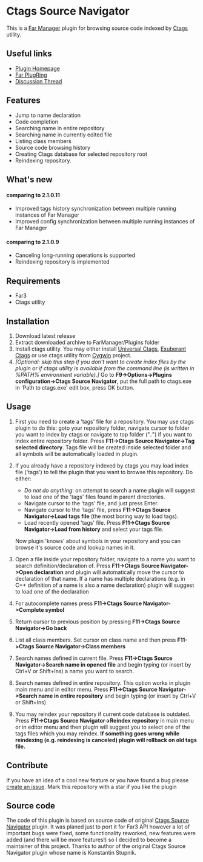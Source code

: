 # Ctags Source Navigator
This is a [Far Manager](https://www.farmanager.com/) plugin for browsing source code indexed by [Ctags](https://en.wikipedia.org/wiki/Ctags) utility.
## Useful links
+ [Plugin Homepage](https://github.com/EugeneManushkin/CtagsSourceNavigator)
+ [Far PlugRing](https://plugring.farmanager.com/plugin.php?pid=478)
+ [Discussion Thread](https://forum.farmanager.com/viewtopic.php?f=5&t=6394)
## Features
+ Jump to name declaration
+ Code completion
+ Searching name in entire repository
+ Searching name in currently edited file
+ Listing class members
+ Source code browsing history
+ Creating Ctags database for selected repository root
+ Reindexing repository.
## What's new 
#### comparing to 2.1.0.11
+ Improved tags history synchronization between multiple running instances of Far Manager
+ Improved config synchronization between multiple running instances of Far Manager
#### comparing to 2.1.0.9
+ Canceling long-running operations is supported
+ Reindexing repository is implemented
## Requirements
+ Far3
+ Ctags utility
## Installation
1. Download latest release
2. Extract downloaded archive to FarManager/Plugins folder
3. Install ctags utility. You may either install [Universal Ctags](https://ctags.io/), [Exuberant Ctags](http://ctags.sourceforge.net/) or use ctags utility from [Cygwin](http://www.cygwin.com/) project.
4. *[Optional: skip this step if you don't want to create index files by the plugin or if ctags utility is available from the command line (is written in %PATH% environment variable).]*
   Go to **F9->Options->Plugins configuration->Ctags Source Navigator**, put the full path to ctags.exe in 'Path to ctags.exe' edit box, press OK button.
## Usage
1. First you need to create a 'tags' file for a repository. You may use ctags plugin to do this: goto your repository folder, navigate cursor to folder you want to index by ctags or navigate to top folder ("..") if you want to index entire repository folder. Press **F11->Ctags Source Navigator->Tag selected directory**. Tags file will be created inside selected folder and all symbols will be automatically loaded in plugin.
2. If you already have a repository indexed by ctags you may load index file ('tags') to tell the plugin that you want to browse this repository. Do either:
    * *Do not do anything*: on attempt to search a name plugin will suggest to load one of the 'tags' files found in parent directories.
    * Navigate cursor to the 'tags' file, and just press Enter.
    * Navigate cursor to the 'tags' file, press **F11->Ctags Source Navigator->Load tags file** (the most boring way to load tags).
    * Load recently opened 'tags' file. Press **F11->Ctags Source Navigator->Load from history** and select your tags file.

   Now plugin 'knows' about symbols in your repository and you can browse it's source code and lookup names in it.
3. Open a file inside your repository folder, navigate to a name you want to search definition/declaration of. Press **F11->Ctags Source Navigator->Open declaration** and plugin will automatically move the cursor to declaration of that name. If a name has multiple declarations (e.g. in C++ definition of a name is also a name declaration) plugin will suggest to load one of the declaration
4. For autocomplete names press **F11->Ctags Source Navigator->Complete symbol**
5. Return cursor to previous position by pressing **F11->Ctags Source Navigator->Go back**
6. List all class members. Set cursor on class name and then press **F11->Ctags Source Navigator->Class members**
7. Search names defined in current file. Press **F11->Ctags Source Navigator->Search name in opened file** and begin typing (or insert by Ctrl+V or Shift+Ins) a name you want to search.
8. Search names defined in entire repository. This option works in plugin main menu and in editor menu. Press **F11->Ctags Source Navigator->Search name in entire repository** and begin typing (or insert by Ctrl+V or Shift+Ins)
9. You may reindex your repository if current code database is outdated. Press **F11->Ctags Source Navigator->Reindex repository** in main menu or in editor menu and then plugin will suggest you to select one of the tags files which you may reindex. **If something goes wrong while reindexing (e.g. reindexing is canceled) plugin will rollback on old tags file.**
## Contribute
If you have an idea of a cool new feature or you have found a bug please [create an issue](https://github.com/EugeneManushkin/CtagsSourceNavigator/issues/new). Mark this repository with a star if you like the plugin
## Source code
The code of this plugin is based on source code of original [Ctags Source Navigator](https://github.com/trexinc/evil-programmers/tree/master/ctags) plugin. It was planed just to port it for Far3 API however a lot of important bugs were fixed, some functionality reworked, new features were added (and there will be more features!) so I decided to become a maintainer of this project. Thanks to author of the original Ctags Source Navigator plugin whose name is Konstantin Stupnik.
